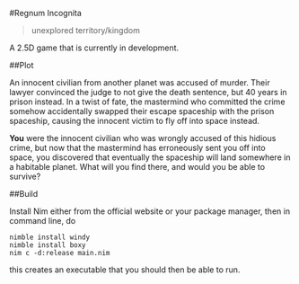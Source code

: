 #Regnum Incognita
> unexplored territory/kingdom

A 2.5D game that is currently in development.

##Plot

An innocent civilian from another planet was accused of murder. Their lawyer convinced the judge to not give the death sentence, but 40 years in prison instead. In a twist of fate, the mastermind who committed the crime somehow accidentally swapped their escape spaceship with the prison spaceship, causing the innocent victim to fly off into space instead.

**You** were the innocent civilian who was wrongly accused of this hidious crime, but now that the mastermind has erroneously sent you off into space, you discovered that eventually the spaceship will land somewhere in a habitable planet. What will you find there, and would you be able to survive?

##Build

Install Nim either from the official website or your package manager, then in command line, do
```
nimble install windy
nimble install boxy
nim c -d:release main.nim
```
this creates an executable that you should then be able to run.